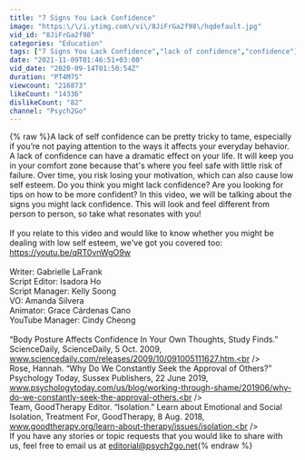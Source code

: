 ```yaml
---
title: "7 Signs You Lack Confidence"
image: "https:\/\/i.ytimg.com\/vi\/8JiFrGa2f98\/hqdefault.jpg"
vid_id: "8JiFrGa2f98"
categories: "Education"
tags: ["7 Signs You Lack Confidence","lack of confidence","confidence"]
date: "2021-11-09T01:46:51+03:00"
vid_date: "2020-09-14T01:50:54Z"
duration: "PT4M7S"
viewcount: "216873"
likeCount: "14336"
dislikeCount: "82"
channel: "Psych2Go"
---
```

{% raw %}A lack of self confidence can be pretty tricky to tame, especially if you’re not paying attention to the ways it affects your everyday behavior.  A lack of confidence can have a dramatic effect on your life. It will keep you in your comfort zone because that's where you feel safe with little risk of failure. Over time, you risk losing your motivation, which can also cause low self esteem. Do you think you might lack confidence? Are you looking for tips on how to be more confident? In this video, we will be talking about the signs you might lack confidence. This will look and feel different from person to person, so take what resonates with you!<br /><br />If you relate to this video and would like to know whether you might be dealing with low self esteem, we've got you covered too: <a rel="nofollow" target="blank" href="https://youtu.be/qRT0vnWgO9w">https://youtu.be/qRT0vnWgO9w</a><br /><br />Writer: Gabrielle LaFrank <br />Script Editor: Isadora Ho <br />Script Manager: Kelly Soong <br />VO: Amanda Silvera <br />Animator: Grace Cárdenas Cano<br />YouTube Manager: Cindy Cheong <br /><br />“Body Posture Affects Confidence In Your Own Thoughts, Study Finds.” ScienceDaily, ScienceDaily, 5 Oct. 2009, www.sciencedaily.com/releases/2009/10/091005111627.htm.<br /><br />Rose, Hannah. “Why Do We Constantly Seek the Approval of Others?” Psychology Today, Sussex Publishers, 22 June 2019, www.psychologytoday.com/us/blog/working-through-shame/201906/why-do-we-constantly-seek-the-approval-others.<br /><br />Team, GoodTherapy Editor. “Isolation.” Learn about Emotional and Social Isolation, Treatment For, GoodTherapy, 8 Aug. 2018, www.goodtherapy.org/learn-about-therapy/issues/isolation.<br /><br />If you have any stories or topic requests that you would like to share with us, feel free to email us at editorial@psych2go.net{% endraw %}
